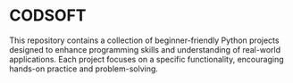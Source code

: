# CODSOFT
This repository contains a collection of beginner-friendly Python projects designed to enhance programming skills and understanding of real-world applications. Each project focuses on a specific functionality, encouraging hands-on practice and problem-solving.
